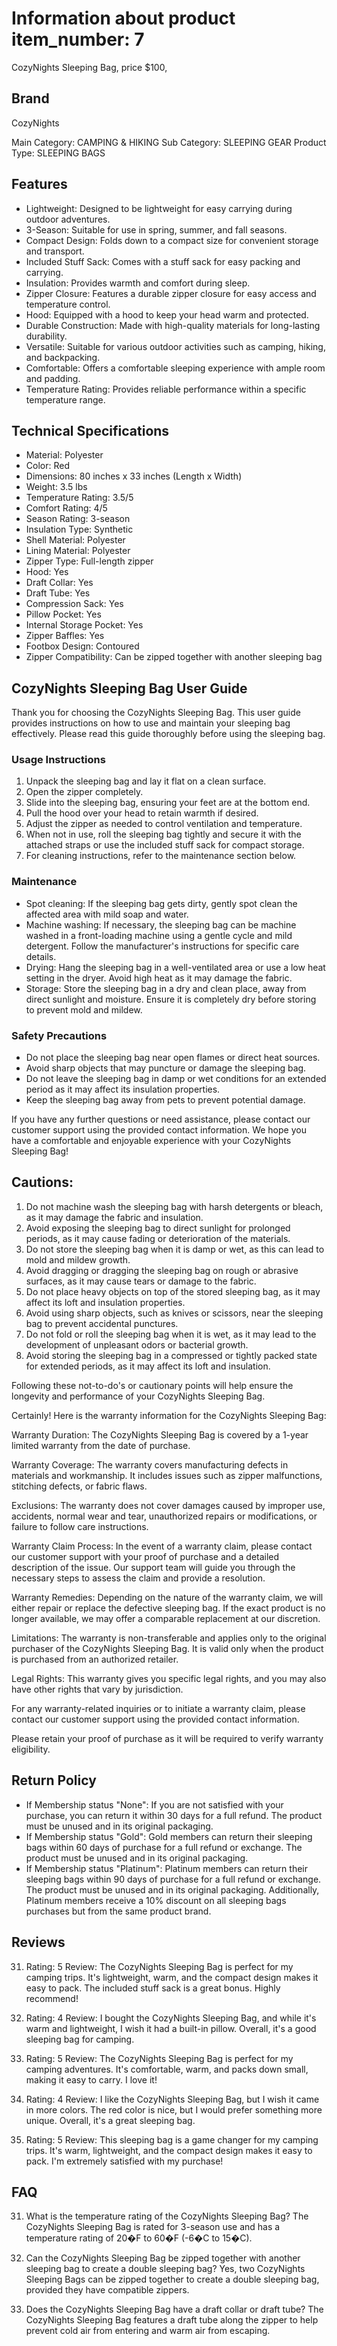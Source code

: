 # Information about product item_number: 7
CozyNights Sleeping Bag, price $100,

## Brand
CozyNights

Main Category: CAMPING & HIKING
Sub Category: SLEEPING GEAR
Product Type: SLEEPING BAGS

## Features
- Lightweight: Designed to be lightweight for easy carrying during outdoor adventures.
- 3-Season: Suitable for use in spring, summer, and fall seasons.
- Compact Design: Folds down to a compact size for convenient storage and transport.
- Included Stuff Sack: Comes with a stuff sack for easy packing and carrying.
- Insulation: Provides warmth and comfort during sleep.
- Zipper Closure: Features a durable zipper closure for easy access and temperature control.
- Hood: Equipped with a hood to keep your head warm and protected.
- Durable Construction: Made with high-quality materials for long-lasting durability.
- Versatile: Suitable for various outdoor activities such as camping, hiking, and backpacking.
- Comfortable: Offers a comfortable sleeping experience with ample room and padding.
- Temperature Rating: Provides reliable performance within a specific temperature range.

## Technical Specifications
- Material: Polyester
- Color: Red
- Dimensions: 80 inches x 33 inches (Length x Width)
- Weight: 3.5 lbs
- Temperature Rating: 3.5/5
- Comfort Rating: 4/5
- Season Rating: 3-season
- Insulation Type: Synthetic
- Shell Material: Polyester
- Lining Material: Polyester
- Zipper Type: Full-length zipper
- Hood: Yes
- Draft Collar: Yes
- Draft Tube: Yes
- Compression Sack: Yes
- Pillow Pocket: Yes
- Internal Storage Pocket: Yes
- Zipper Baffles: Yes
- Footbox Design: Contoured
- Zipper Compatibility: Can be zipped together with another sleeping bag

## CozyNights Sleeping Bag User Guide

Thank you for choosing the CozyNights Sleeping Bag. This user guide provides instructions on how to use and maintain your sleeping bag effectively. Please read this guide thoroughly before using the sleeping bag.

### Usage Instructions

1. Unpack the sleeping bag and lay it flat on a clean surface.
2. Open the zipper completely.
3. Slide into the sleeping bag, ensuring your feet are at the bottom end.
4. Pull the hood over your head to retain warmth if desired.
5. Adjust the zipper as needed to control ventilation and temperature.
6. When not in use, roll the sleeping bag tightly and secure it with the attached straps or use the included stuff sack for compact storage.
7. For cleaning instructions, refer to the maintenance section below.

### Maintenance

- Spot cleaning: If the sleeping bag gets dirty, gently spot clean the affected area with mild soap and water.
- Machine washing: If necessary, the sleeping bag can be machine washed in a front-loading machine using a gentle cycle and mild detergent. Follow the manufacturer's instructions for specific care details.
- Drying: Hang the sleeping bag in a well-ventilated area or use a low heat setting in the dryer. Avoid high heat as it may damage the fabric.
- Storage: Store the sleeping bag in a dry and clean place, away from direct sunlight and moisture. Ensure it is completely dry before storing to prevent mold and mildew.

### Safety Precautions

- Do not place the sleeping bag near open flames or direct heat sources.
- Avoid sharp objects that may puncture or damage the sleeping bag.
- Do not leave the sleeping bag in damp or wet conditions for an extended period as it may affect its insulation properties.
- Keep the sleeping bag away from pets to prevent potential damage.

If you have any further questions or need assistance, please contact our customer support using the provided contact information.
We hope you have a comfortable and enjoyable experience with your CozyNights Sleeping Bag!

## Cautions:
1. Do not machine wash the sleeping bag with harsh detergents or bleach, as it may damage the fabric and insulation.
2. Avoid exposing the sleeping bag to direct sunlight for prolonged periods, as it may cause fading or deterioration of the materials.
3. Do not store the sleeping bag when it is damp or wet, as this can lead to mold and mildew growth.
4. Avoid dragging or dragging the sleeping bag on rough or abrasive surfaces, as it may cause tears or damage to the fabric.
5. Do not place heavy objects on top of the stored sleeping bag, as it may affect its loft and insulation properties.
6. Avoid using sharp objects, such as knives or scissors, near the sleeping bag to prevent accidental punctures.
7. Do not fold or roll the sleeping bag when it is wet, as it may lead to the development of unpleasant odors or bacterial growth.
8. Avoid storing the sleeping bag in a compressed or tightly packed state for extended periods, as it may affect its loft and insulation.

Following these not-to-do's or cautionary points will help ensure the longevity and performance of your CozyNights Sleeping Bag.

Certainly! Here is the warranty information for the CozyNights Sleeping Bag:

Warranty Duration: The CozyNights Sleeping Bag is covered by a 1-year limited warranty from the date of purchase.

Warranty Coverage: The warranty covers manufacturing defects in materials and workmanship. It includes issues such as zipper malfunctions, stitching defects, or fabric flaws.

Exclusions: The warranty does not cover damages caused by improper use, accidents, normal wear and tear, unauthorized repairs or modifications, or failure to follow care instructions.

Warranty Claim Process: In the event of a warranty claim, please contact our customer support with your proof of purchase and a detailed description of the issue. Our support team will guide you through the necessary steps to assess the claim and provide a resolution.

Warranty Remedies: Depending on the nature of the warranty claim, we will either repair or replace the defective sleeping bag. If the exact product is no longer available, we may offer a comparable replacement at our discretion.

Limitations: The warranty is non-transferable and applies only to the original purchaser of the CozyNights Sleeping Bag. It is valid only when the product is purchased from an authorized retailer.

Legal Rights: This warranty gives you specific legal rights, and you may also have other rights that vary by jurisdiction.

For any warranty-related inquiries or to initiate a warranty claim, please contact our customer support using the provided contact information.

Please retain your proof of purchase as it will be required to verify warranty eligibility.

## Return Policy
- If Membership status "None":	If you are not satisfied with your purchase, you can return it within 30 days for a full refund. The product must be unused and in its original packaging.
- If Membership status "Gold":	Gold members can return their sleeping bags within 60 days of purchase for a full refund or exchange. The product must be unused and in its original packaging.
- If Membership status "Platinum":	Platinum members can return their sleeping bags within 90 days of purchase for a full refund or exchange. The product must be unused and in its original packaging. Additionally, Platinum members receive a 10% discount on all sleeping bags purchases but from the same product brand.

## Reviews
31) Rating: 5
   Review: The CozyNights Sleeping Bag is perfect for my camping trips. It's lightweight, warm, and the compact design makes it easy to pack. The included stuff sack is a great bonus. Highly recommend!

32) Rating: 4
   Review: I bought the CozyNights Sleeping Bag, and while it's warm and lightweight, I wish it had a built-in pillow. Overall, it's a good sleeping bag for camping.

33) Rating: 5
   Review: The CozyNights Sleeping Bag is perfect for my camping adventures. It's comfortable, warm, and packs down small, making it easy to carry. I love it!

34) Rating: 4
   Review: I like the CozyNights Sleeping Bag, but I wish it came in more colors. The red color is nice, but I would prefer something more unique. Overall, it's a great sleeping bag.

35) Rating: 5
   Review: This sleeping bag is a game changer for my camping trips. It's warm, lightweight, and the compact design makes it easy to pack. I'm extremely satisfied with my purchase!

## FAQ
31) What is the temperature rating of the CozyNights Sleeping Bag?
   The CozyNights Sleeping Bag is rated for 3-season use and has a temperature rating of 20�F to 60�F (-6�C to 15�C).

32) Can the CozyNights Sleeping Bag be zipped together with another sleeping bag to create a double sleeping bag?
   Yes, two CozyNights Sleeping Bags can be zipped together to create a double sleeping bag, provided they have compatible zippers.

33) Does the CozyNights Sleeping Bag have a draft collar or draft tube?
   The CozyNights Sleeping Bag features a draft tube along the zipper to help prevent cold air from entering and warm air from escaping.
